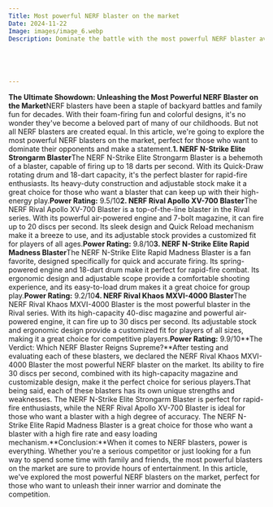 ```yaml
---
Title: Most powerful NERF blaster on the market
Date: 2024-11-22
Image: images/image_6.webp
Description: Dominate the battle with the most powerful NERF blaster available! 🚀 Experience unmatched range, accuracy, and firepower. Shop now!  





---
```


**The Ultimate Showdown: Unleashing the Most Powerful NERF Blaster on the Market**NERF blasters have been a staple of backyard battles and family fun for decades. With their foam-firing fun and colorful designs, it's no wonder they've become a beloved part of many of our childhoods. But not all NERF blasters are created equal. In this article, we're going to explore the most powerful NERF blasters on the market, perfect for those who want to dominate their opponents and make a statement.**1. NERF N-Strike Elite Strongarm Blaster**The NERF N-Strike Elite Strongarm Blaster is a behemoth of a blaster, capable of firing up to 18 darts per second. With its Quick-Draw rotating drum and 18-dart capacity, it's the perfect blaster for rapid-fire enthusiasts. Its heavy-duty construction and adjustable stock make it a great choice for those who want a blaster that can keep up with their high-energy play.**Power Rating:** 9.5/10**2. NERF Rival Apollo XV-700 Blaster**The NERF Rival Apollo XV-700 Blaster is a top-of-the-line blaster in the Rival series. With its powerful air-powered engine and 7-bolt magazine, it can fire up to 20 discs per second. Its sleek design and Quick Reload mechanism make it a breeze to use, and its adjustable stock provides a customized fit for players of all ages.**Power Rating:** 9.8/10**3. NERF N-Strike Elite Rapid Madness Blaster**The NERF N-Strike Elite Rapid Madness Blaster is a fan favorite, designed specifically for quick and accurate firing. Its spring-powered engine and 18-dart drum make it perfect for rapid-fire combat. Its ergonomic design and adjustable scope provide a comfortable shooting experience, and its easy-to-load drum makes it a great choice for group play.**Power Rating:** 9.2/10**4. NERF Rival Khaos MXVI-4000 Blaster**The NERF Rival Khaos MXVI-4000 Blaster is the most powerful blaster in the Rival series. With its high-capacity 40-disc magazine and powerful air-powered engine, it can fire up to 30 discs per second. Its adjustable stock and ergonomic design provide a customized fit for players of all sizes, making it a great choice for competitive players.**Power Rating:** 9.9/10**The Verdict: Which NERF Blaster Reigns Supreme?**After testing and evaluating each of these blasters, we declared the NERF Rival Khaos MXVI-4000 Blaster the most powerful NERF blaster on the market. Its ability to fire 30 discs per second, combined with its high-capacity magazine and customizable design, make it the perfect choice for serious players.That being said, each of these blasters has its own unique strengths and weaknesses. The NERF N-Strike Elite Strongarm Blaster is perfect for rapid-fire enthusiasts, while the NERF Rival Apollo XV-700 Blaster is ideal for those who want a blaster with a high degree of accuracy. The NERF N-Strike Elite Rapid Madness Blaster is a great choice for those who want a blaster with a high fire rate and easy loading mechanism.**Conclusion:**When it comes to NERF blasters, power is everything. Whether you're a serious competitor or just looking for a fun way to spend some time with family and friends, the most powerful blasters on the market are sure to provide hours of entertainment. In this article, we've explored the most powerful NERF blasters on the market, perfect for those who want to unleash their inner warrior and dominate the competition. 
